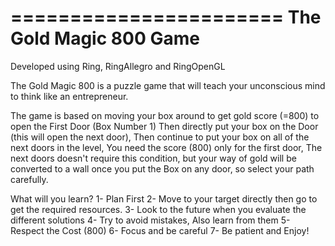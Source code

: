 =======================
The Gold Magic 800 Game
=======================

Developed using Ring, RingAllegro and RingOpenGL

The Gold Magic 800 is a puzzle game that will teach your unconscious mind to think like an entrepreneur.

The game is based on moving your box around to get gold score (=800) to open the First Door (Box Number 1) Then directly put your box on the Door (this will open the next door), Then continue to put your box on all of the next doors in the level, You need the score (800) only for the first door, The next doors doesn't require this condition, but your way of gold will be converted to a wall once you put the Box on any door, so select your path carefully.

What will you learn?
1- Plan First
2- Move to your target directly then go to get the required resources.
3- Look to the future when you evaluate the different solutions
4- Try to avoid mistakes, Also learn from them
5- Respect the Cost (800)
6- Focus and be careful
7- Be patient and Enjoy! 
